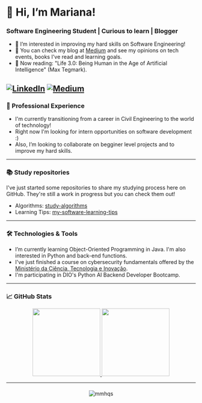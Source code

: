 # 👋 Hi, I’m Mariana!
### Software Engineering Student | Curious to learn | Blogger
- 👀 I’m interested in improving my hard skills on Software Engineering!
- :blue_book: You can check my blog at [Medium](https://medium.com/@mmhqs) and see my opinions on tech events, books I've read and learning goals.
- :newspaper: Now reading: "Life 3.0: Being Human in the Age of Artificial Intelligence" (Max Tegmark).

[![LinkedIn](https://img.shields.io/badge/LinkedIn-0077B5?style=for-the-badge&logo=linkedin&logoColor=white)](https://www.linkedin.com/in/mariana-ahenriques/) [![Medium](https://img.shields.io/badge/-Medium-%23000000?style=for-the-badge&logo=medium&logoColor=white)](https://medium.com/@mmhqs)
---

### 💼 Professional Experience
- I'm currently transitioning from a career in Civil Engineering to the world of technology!
- Right now I'm looking for intern opportunities on software development :)
- Also, I’m looking to collaborate on begginer level projects and to improve my hard skills.
  
---

### :books: Study repositories
I've just started some repositories to share my studying process here on GitHub. 
They're still a work in progress but you can check them out!
- Algorithms: [study-algorithms](https://github.com/mmhqs/study-algorithms)
- Learning Tips: [my-software-learning-tips](https://github.com/mmhqs/my-software-learning-tips)

---

### 🛠️ Technologies & Tools
- I’m currently learning Object-Oriented Programming in Java. I'm also interested in Python and back-end functions.
- I've just finished a course on cybersecurity fundamentals offered by the [Ministério da Ciência, Tecnologia e Inovação](https://www.gov.br/mcti/pt-br).
- I'm participating in DIO's Python AI Backend Developer Bootcamp.

---

### 📈 GitHub Stats
<div align="center">
  <a href="https://github.com/mmhqs">
    <img height="180em" src="https://github-readme-stats.vercel.app/api?username=mmhqs&show_icons=true&hide_border=true&theme=react&bg_color=0D1117&title_color=5ce1e6&icon_color=5ce1e6"/>
  </a>
  <a href="https://github.com/mmhqs">
    <img height="180em" src="https://github-readme-stats.vercel.app/api/top-langs/?username=mmhqs&layout=compact&hide_border=true&theme=react&bg_color=0D1117&title_color=5ce1e6&icon_color=5ce1e6"/>
  </a>
</div>

---

<div style="text-align: center; margin-top: 20px;">
  <img src="https://komarev.com/ghpvc/?username=mmhqs&label=Profile%20views&color=0e75b6&style=flat" alt="mmhqs"/>
</div>
